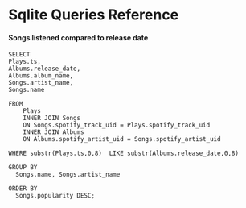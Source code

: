 # Sqlite Queries Reference



#### Songs listened compared to release date

```
SELECT
Plays.ts,
Albums.release_date,
Albums.album_name,
Songs.artist_name,
Songs.name

FROM
    Plays
    INNER JOIN Songs 
	ON Songs.spotify_track_uid = Plays.spotify_track_uid
	INNER JOIN Albums 
	ON Albums.spotify_artist_uid = Songs.spotify_artist_uid
	
WHERE substr(Plays.ts,0,8)  LIKE substr(Albums.release_date,0,8)

GROUP BY 
  Songs.name, Songs.artist_name

ORDER BY 
  Songs.popularity DESC;
```
